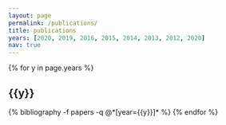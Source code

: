 ```yaml
---
layout: page
permalink: /publications/
title: publications
years: [2020, 2019, 2016, 2015, 2014, 2013, 2012, 2020]
nav: true
---
```


<div class="publications">

{% for y in page.years %}
  <h2 class="year">{{y}}</h2>
  {% bibliography -f papers -q @*[year={{y}}]* %}
{% endfor %}

</div>
